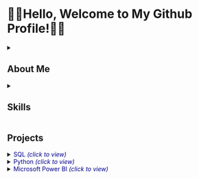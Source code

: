 # 👋🏽Hello, Welcome to My Github Profile!👋🏽

<details>
  <summary><h2>About Me</h2></summary>
  I'm a Data Analyst.<br><br>
  I'm a freelancer.<br><br>
  Profile content updating in progress...
</details>

<details>
  <summary><h2>Skills</h2></summary>
  <div>
  <table>
    <tr>
      <div>
      <th>Technical Skills</th>
      </div>
      <div>
      <th>Soft Skills</th>
      </div>
    </tr>
    <tr>
        <td>
          <ul>
            <li>Data Management: PostgreSQL, MySQL, SQL Server, MongoDB</li>
            <li>Programming Tools: Python, R, Scripting and Automation</li>
            <li>Data Visualization: Power BI, Tableau</li>
            <li>Big Data Tools: Hadoop, Spark</li>
            <li>Statistics & Probability</li>
            <li>Data Wrangling: Cleaning, transforming, and enriching data for analysis</li>
          </ul>
        </td>
        <td>
            <ul>
                <li>Communication and Storytelling</li>
                <li>Problem Solving and Critical Thinking</li>
                <li>Presentation Skills</li>
                <li>Teamwork and Adaptability</li>
                <li>Understanding of Business Context</li>
            </ul>
        </td>
    </tr>
  </table>
  </div>
</details>


<h2>Projects</h2>
<details>
<summary><span style='color:darkblue'>SQL<i> (click to view)</i></span></summary>
  <ul>
    <li><a href='https://github.com/elijah-alabi-ng/Analyzing-Students-Mental-Health-Using-SQL/blob/main/README.md' target=_blank>Analysing Students Mental Health Using PostgreSQL</a></li>
<!--     <li><a></a></li> -->
  </ul>
</details>

<details>
<summary><span style='color:darkblue'>Python<i> (click to view)</i></span></summary>
  <ul>
    <li><a href='https://github.com/elijah-alabi-ng/Airlines_Reviews_Analysis_Using_Python/blob/main/README.md' target=_blank>Airlines Customers Review Analysis</a></li>
    <li><a href='https://github.com/elijah-alabi-ng/Netflix_Movies_Data_Analysis/blob/main/README.md' target=_blank>Netflix Movies Data Analysis</a></li>
    <li><a href='https://github.com/elijah-alabi-ng/YouTube_Trending_Videos_Data_Analysis_Using_Python/blob/main/README.md' target=_blank>YouTube Trending Videos Analysis</a></li>
    <li><a href='https://github.com/elijah-alabi-ng/Food_Claim_Exploratory_Data_Analysis_in_Python/blob/main/README.md' target=_blank>Food Claim Exploratory Data Analysis</a></li>
  </ul>
</details>

<details>
<summary><span style='color:darkblue'>Microsoft Power BI<i> (click to view)</i></span></summary>
  <ul>
    <li><a href='#' target=_blank>Details soon...</a></li>
  </ul>
</details>


